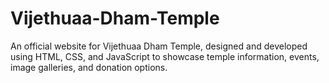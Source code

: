 # Vijethuaa-Dham-Temple
An official website for Vijethuaa Dham Temple, designed and developed using HTML, CSS, and JavaScript to showcase temple information, events, image galleries, and donation options.
